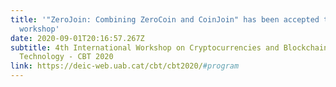 ```yaml
---
title: '"ZeroJoin: Combining ZeroCoin and CoinJoin" has been accepted to CBT2020
  workshop'
date: 2020-09-01T20:16:57.267Z
subtitle: 4th International Workshop on Cryptocurrencies and Blockchain
  Technology - CBT 2020
link: https://deic-web.uab.cat/cbt/cbt2020/#program
---
```

